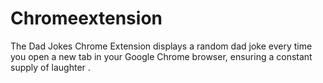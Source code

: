 # Chromeextension
The Dad Jokes Chrome Extension displays a random dad joke every time you open a new tab in your Google Chrome browser, ensuring a constant supply of laughter .
